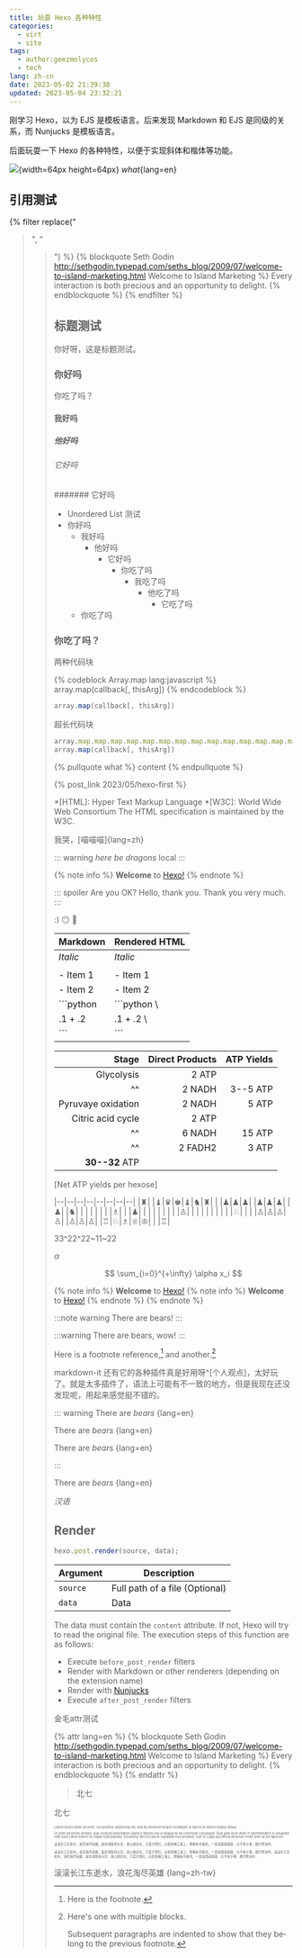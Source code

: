 ```yaml
---
title: 玩耍 Hexo 各种特性
categories:
  - virt
  - site
tags:
  - author:geezmolycos
  - tech
lang: zh-cn
date: 2023-05-02 21:39:38
updated: 2023-05-04 23:32:21
---
```


刚学习 Hexo，以为 EJS 是模板语言。后来发现 Markdown 和 EJS 是同级的关系，而 Nunjucks 是模板语言。

后面玩耍一下 Hexo 的各种特性，以便于实现斜体和楷体等功能。

![](example.png){width=64px height=64px}
*what*{lang=en}

<!-- more -->

## 引用测试

{% filter replace("<blockquote>", "<blockquote lang='en'>") %}
{% blockquote Seth Godin http://sethgodin.typepad.com/seths_blog/2009/07/welcome-to-island-marketing.html Welcome to Island Marketing %}
Every interaction is both precious and an opportunity to delight.
{% endblockquote %}
{% endfilter %}



## 标题测试

你好呀，这是标题测试。

### 你好吗

你吃了吗？

#### 我好吗

##### 他好吗

###### 它好吗

####### 它好吗

- Unordered List 测试
- 你好吗
  - 我好吗
    - 他好吗
      - 它好吗
        - 你吃了吗
          - 我吃了吗
            - 他吃了吗
              - 它吃了吗
  - 你吃了吗

### 你吃了吗？

两种代码块

{% codeblock Array.map lang:javascript %}
array.map(callback[, thisArg])
{% endcodeblock %}

```javascript Array.map
array.map(callback[, thisArg])
```
超长代码块
```javascript Array.map
array.map.map.map.map.map.map.map.map.map.map.map.map.map.map.map.map.map.map.map.map.map.map.map.map.map.map.map.map.map.map.map.map.map.map.map.map.map.map.map.map.map.map.map.map.map.map.map.map.map.map.map.map.map.map.map.map(callback[, thisArg])
array.map(callback[, thisArg])
```

{% pullquote what %}
content
{% endpullquote %}

{% post_link 2023/05/hexo-first %}

*[HTML]: Hyper Text Markup Language
*[W3C]:  World Wide Web Consortium
The HTML specification
is maintained by the W3C.

我哭，[喵喵喵]{lang=zh}

::: warning
*here be dragons*
local
:::

{% note info %}
**Welcome** to [Hexo!](https://hexo.io)
{% endnote %}

::: spoiler Are you OK?
Hello, thank you. Thank you very much.
:::

:)
:no_mouth: :frog:

|   Markdown   | Rendered HTML |
|--------------|---------------|
|    *Italic*  | *Italic*      | \
|              |               |
|    - Item 1  | - Item 1      | \
|    - Item 2  | - Item 2      |
|    ```python | ```python       \
|    .1 + .2   | .1 + .2         \
|    ```       | ```           |


Stage | Direct Products | ATP Yields
----: | --------------: | ---------:
Glycolysis | 2 ATP ||
^^ | 2 NADH | 3--5 ATP |
Pyruvaye oxidation | 2 NADH | 5 ATP |
Citric acid cycle | 2 ATP ||
^^ | 6 NADH | 15 ATP |
^^ | 2 FADH2 | 3 ATP |
**30--32** ATP |||
[Net ATP yields per hexose]

|--|--|--|--|--|--|--|--|
|♜|  |♝|♛|♚|♝|♞|♜|
|  |♟|♟|♟|  |♟|♟|♟|
|♟|  |♞|  |  |  |  |  |
|  |♗|  |  |♟|  |  |  |
|  |  |  |  |♙|  |  |  |
|  |  |  |  |  |♘|  |  |
|♙|♙|♙|♙|  |♙|♙|♙|
|♖|♘|♗|♕|♔|  |  |♖|

33^22^22~11~22

$\alpha$

$$
\sum_{i=0}^{+\infty} \alpha x_i
$$

{% note info %}
**Welcome** to [Hexo!](https://hexo.io)
{% note info %}
**Welcome** to [Hexo!](https://hexo.io)
{% endnote %}
{% endnote %}

:::note warning
There are bears!
:::

:::warning
There are bears, wow!
:::

Here is a footnote reference,[^1] and another.[^longnote]

[^1]: Here is the footnote.

[^longnote]: Here's one with multiple blocks.

    Subsequent paragraphs are indented to show that they
belong to the previous footnote.

markdown-it 还有它的各种插件真是好用呀^[个人观点]，太好玩了。就是太多插件了，语法上可能有不一致的地方，但是我现在还没发现呢，用起来感觉挺不错的。


::: warning
There are *bears* {lang=en}

There are *bears* {lang=en}

There are *bears* {lang=en}

:::

There are *bears* {lang=en}

*汉语*


## Render

``` js
hexo.post.render(source, data);
```

Argument | Description
--- | ---
`source` | Full path of a file (Optional)
`data` | Data


The data must contain the `content` attribute. If not, Hexo will try to read the original file. The execution steps of this function are as follows:

- Execute `before_post_render` filters
- Render with Markdown or other renderers (depending on the extension name)
- Render with [Nunjucks]
- Execute `after_post_render` filters

[Nunjucks]: https://mozilla.github.io/nunjucks/

金毛attr测试

{% attr lang=en %}
{% blockquote Seth Godin http://sethgodin.typepad.com/seths_blog/2009/07/welcome-to-island-marketing.html Welcome to Island Marketing %}
Every interaction is both precious and an opportunity to delight.
{% endblockquote %}
{% endattr %}

> 北七

北七

<div style="font-size: 0.4em">
<p>Lorem ipsum dolor sit amet, consectetur adipiscing elit, sed do eiusmod tempor incididunt ut labore et dolore magna aliqua.</p>

<p>Ut enim ad minim veniam, quis nostrud exercitation ullamco laboris nisi ut aliquip ex ea commodo consequat. Duis aute irure dolor in reprehenderit in voluptate velit esse cillum dolore eu fugiat nulla pariatur. Excepteur sint occaecat cupidatat non proident, sunt in culpa qui officia deserunt mollit anim id est laborum.</p>
</div>

<div style="font-size: 0.4em">
<p>滚滚长江东逝水，浪花淘尽英雄。是非成败转头空，青山依旧在，几度夕阳红。白发渔樵江渚上，惯看秋月春风。一壶浊酒喜相逢，古今多少事，都付笑谈中。</p>

<p>滚滚长江东逝水，浪花淘尽英雄。是非成败转头空，青山依旧在，几度夕阳红。白发渔樵江渚上，惯看秋月春风。一壶浊酒喜相逢，古今多少事，都付笑谈中。滚滚长江东逝水，浪花淘尽英雄。是非成败转头空，青山依旧在，几度夕阳红。白发渔樵江渚上，惯看秋月春风。一壶浊酒喜相逢，古今多少事，都付笑谈中。</p>
</div>

滚滚长江东逝水，浪花淘尽英雄 {lang=zh-tw}
